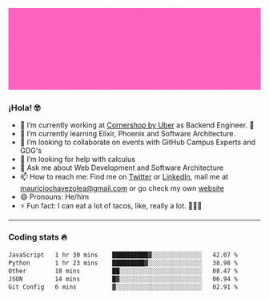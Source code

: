 ![Banner](banner.gif)

### ¡Hola! 🤓

- 🔭 I’m currently working at [Cornershop by Uber](https://cornershopapp.com) as Backend Engineer. 🥑
- 🌱 I’m currently learning Elixir, Phoenix and Software Architecture.
- 👯 I’m looking to collaborate on events with GitHub Campus Experts and GDG's
- 🤔 I’m looking for help with calculus
- 💬 Ask me about Web Development and Software Architecture
- 📫 How to reach me: Find me on [Twitter](https://twitter.com/ultr4nerd) or [LinkedIn](https://www.linkedin.com/in/mauricio-chávez-olea-4b46b7147/), mail me at [mauriciochavezolea@gmail.com](mailto:mauriciochavezolea@gmail.com) or go check my own [website](mauriciochavez.surge.sh)
- 😄 Pronouns: He/him
- ⚡ Fun fact: I can eat a lot of tacos, like, really a lot. 🌮🌮🌮

---

### Coding stats 🔥

<!--START_SECTION:waka-->
```text
JavaScript   1 hr 30 mins    ██████████▓░░░░░░░░░░░░░░   42.07 % 
Python       1 hr 23 mins    █████████▓░░░░░░░░░░░░░░░   38.98 % 
Other        18 mins         ██░░░░░░░░░░░░░░░░░░░░░░░   08.47 % 
JSON         14 mins         █▓░░░░░░░░░░░░░░░░░░░░░░░   06.94 % 
Git Config   6 mins          ▓░░░░░░░░░░░░░░░░░░░░░░░░   02.91 % 
```
<!--END_SECTION:waka-->
